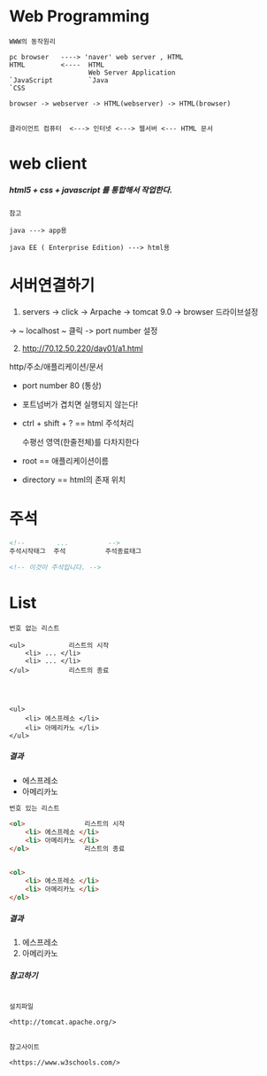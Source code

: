 # Web Programming

```
WWW의 동작원리

pc browser   ----> 'naver' web server , HTML
HTML         <---- 	HTML
					Web Server Application
`JavaScript			`Java
`CSS	

browser -> webserver -> HTML(webserver) -> HTML(browser)


클라이언트 컴퓨터  <---> 인터넷 <---> 웹서버 <--- HTML 문서
```



# web client 

##### 	html5 + css + javascript 를 통합해서 작업한다.

```
참고

java ---> app용

java EE ( Enterprise Edition) ---> html용
```



# 서버연결하기

1) servers  ->  click -> Arpache -> tomcat 9.0 -> browser 드라이브설정

->  ~ localhost ~ 클릭 ->  port number 설정



2) http://70.12.50.220/day01/a1.html

http/주소/애플리케이션/문서

* port number 80 (통상)

* 포트넘버가 겹치면 실행되지 않는다!

* ctrl + shift + ?  == html 주석처리

  수평선 영역(한줄전체)를 다차지한다

* root == 애플리케이션이름

* directory == html의 존재 위치



# 주석

```html
<!-- 		...			 -->
주석시작태그  주석			주석종료태그

<!-- 이것이 주석입니다. -->
```





# List

```
번호 없는 리스트

<ul>           리스트의 시작
	<li> ... </li>
	<li> ... </li>
</ul>		   리스트의 종료
	



<ul>          
	<li> 에스프레소 </li>
	<li> 아메리카노 </li>
</ul>		  

```

##### 결과

* 에스프레소
* 아메리카노



```html
번호 있는 리스트

<ol>               리스트의 시작
	<li> 에스프레소 </li>
	<li> 아메리카노 </li>
</ol>		       리스트의 종료


<ol>          
	<li> 에스프레소 </li>
	<li> 아메리카노 </li>
</ol>		  
```



##### 결과

1. 에스프레소
2. 아메리카노



##### 참고하기

```

설치파일 

<http://tomcat.apache.org/>


참고사이트

<https://www.w3schools.com/>
```